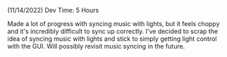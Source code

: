 (11/14/2022)
Dev Time: 5 Hours

Made a lot of progress with syncing music with lights, but it feels choppy and it's incredibly difficult to sync up correctly. I've decided to scrap the idea of syncing music with lights and stick to simply getting light control with the GUI. Will possibly revisit music syncing in the future.